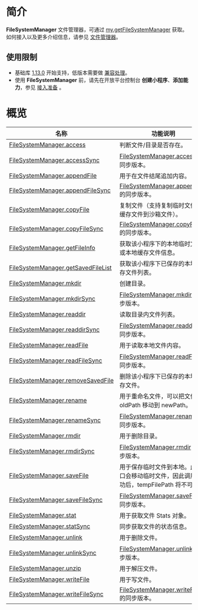 
# 简介
**FileSystemManager** 文件管理器，可通过 [my.getFileSystemManager](https://opendocs.alipay.com/mini/0226oc) 获取。如何接入以及更多介绍信息，请参见 [文件管理器](https://opendocs.alipay.com/mini/introduce/022rw2)。

## 使用限制
- 基础库 [1.13.0](https://opendocs.alipay.com/mini/framework/lib) 开始支持，低版本需要做 [兼容处理](https://opendocs.alipay.com/mini/framework/compatibility)。
- 使用 **FileSystemManager** 前，请先在开放平台控制台 **创建小程序**、**添加能力**，参见 [接入准备](https://opendocs.alipay.com/mini/02pk4y) 。

# 概览
| **名称** | **功能说明** |
| --- | --- |
| [FileSystemManager.access](https://opendocs.alipay.com/mini/0226oe) | 判断文件/目录是否存在。 |
| [FileSystemManager.accessSync](https://opendocs.alipay.com/mini/api/025027) | [FileSystemManager.access](https://opendocs.alipay.com/mini/api/0226oe) 的同步版本。 |
| [FileSystemManager.appendFile](https://opendocs.alipay.com/mini/api/0228qi) | 用于在文件结尾追加内容。 |
| [FileSystemManager.appendFileSync](https://opendocs.alipay.com/mini/api/025028) | [FileSystemManager.appendFile](https://opendocs.alipay.com/mini/api/0228qi) 的同步版本。 |
| [FileSystemManager.copyFile](https://opendocs.alipay.com/mini/api/0226of) | 复制文件（支持复制临时文件、缓存文件到沙箱文件）。 |
| [FileSystemManager.copyFileSync](https://opendocs.alipay.com/mini/api/024ytt) | [FileSystemManager.copyFile](https://opendocs.alipay.com/mini/api/0226of) 的同步版本。 |
| [FileSystemManager.getFileInfo](https://opendocs.alipay.com/mini/api/0226og) | 获取该小程序下的本地临时文件或本地缓存文件信息。 |
| [FileSystemManager.getSavedFileList](https://opendocs.alipay.com/mini/api/0228qj) | 获取该小程序下已保存的本地缓存文件列表。 |
| [FileSystemManager.mkdir](https://opendocs.alipay.com/mini/0226oh) | 创建目录。 |
| [FileSystemManager.mkdirSync](https://opendocs.alipay.com/mini/api/024ytu) | [FileSystemManager.mkdir](https://opendocs.alipay.com/mini/api/0226oh) 的同步版本。 |
| [FileSystemManager.readdir](https://opendocs.alipay.com/mini/api/0226oi) | 读取目录内文件列表。 |
| [FileSystemManager.readdirSync](https://opendocs.alipay.com/mini/api/024ytv) | [FileSystemManager.readdir](https://opendocs.alipay.com/mini/api/0226oi) 的同步版本。 |
| [FileSystemManager.readFile](https://opendocs.alipay.com/mini/api/0226oj) | 用于读取本地文件内容。 |
| [FileSystemManager.readFileSync](https://opendocs.alipay.com/mini/api/025029) | [FileSystemManager.readFile](https://opendocs.alipay.com/mini/api/0226oj) 的同步版本。 |
| [FileSystemManager.removeSavedFile](https://opendocs.alipay.com/mini/0229pv) | 删除该小程序下已保存的本地缓存文件。 |
| [FileSystemManager.rename](https://opendocs.alipay.com/mini/api/0229pw) | 用于重命名文件，可以把文件从 oldPath 移动到 newPath。 |
| [FileSystemManager.renameSync](https://opendocs.alipay.com/mini/api/024ytw) | [FileSystemManager.rename](https://opendocs.alipay.com/mini/api/0229pw) 的同步版本。 |
| [FileSystemManager.rmdir](https://opendocs.alipay.com/mini/0229px) | 用于删除目录。 |
| [FileSystemManager.rmdirSync](https://opendocs.alipay.com/mini/api/024ytx) | [FileSystemManager.rmdir](https://opendocs.alipay.com/mini/api/0229px) 的同步版本。 |
| [FileSystemManager.saveFile](https://opendocs.alipay.com/mini/api/022b6n) | 用于保存临时文件到本地。此接口会移动临时文件，因此调用成功后，tempFilePath 将不可用。 |
| [FileSystemManager.saveFileSync](https://opendocs.alipay.com/mini/api/02502a) | [FileSystemManager.saveFile](https://opendocs.alipay.com/mini/api/022b6n) 的同步版本。 |
| [FileSystemManager.stat](https://opendocs.alipay.com/mini/api/022b6o) | 用于获取文件 Stats 对象。 |
| [FileSystemManager.statSync](https://opendocs.alipay.com/mini/api/024whe) | 同步获取文件的状态信息。 |
| [FileSystemManager.unlink](https://opendocs.alipay.com/mini/api/022b6p) | 用于删除文件。 |
| [FileSystemManager.unlinkSync](https://opendocs.alipay.com/mini/api/024whc) | [FileSystemManager.unlink](https://opendocs.alipay.com/mini/api/022b6p) 的同步版本。 |
| [FileSystemManager.unzip](https://opendocs.alipay.com/mini/api/0229q3) | 用于解压文件。 |
| [FileSystemManager.writeFile](https://opendocs.alipay.com/mini/api/022b6s) | 用于写文件。 |
| [FileSystemManager.writeFileSync](https://opendocs.alipay.com/mini/api/024whd) | [FileSystemManager.writeFile](https://opendocs.alipay.com/mini/api/022b6s) 的同步版本。 |


